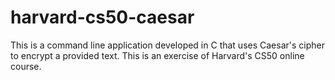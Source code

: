 # harvard-cs50-caesar
This is a command line application developed in C that uses Caesar's cipher to encrypt a provided text. This is an exercise of Harvard's CS50 online course.
